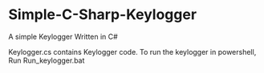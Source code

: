 # Simple-C-Sharp-Keylogger
A simple Keylogger Written in C#

Keylogger.cs contains Keylogger code.
To run the keylogger in powershell, Run Run_keylogger.bat
